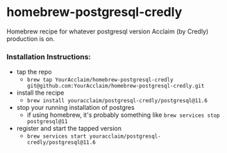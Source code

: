 # homebrew-postgresql-credly
Homebrew recipe for whatever postgresql version Acclaim (by Credly) production is on.

### Installation Instructions:
- tap the repo
    - `brew tap YourAcclaim/homebrew-postgresql-credly git@github.com:YourAcclaim/homebrew-postgresql-credly.git`
- install the recipe
    - `brew install youracclaim/postgresql-credly/postgresql@11.6`
- stop your running installation of postgres
    - if using homebrew, it's probably something like `brew services stop postgresql@11`
- register and start the tapped version
    - `brew services start youracclaim/postgresql-credly/postgresql@11.6`
